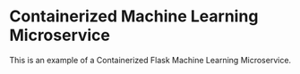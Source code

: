 # Containerized Machine Learning Microservice
This is an example of a Containerized Flask Machine Learning Microservice.
